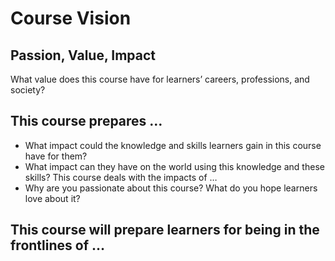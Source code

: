 # Course Vision

## Passion, Value, Impact

What value does this course have for learners’ careers, professions, and society?

## This course prepares … 
 - What impact could the knowledge and skills learners gain in this course have for them?
 - What impact can they have on the world using this knowledge and these skills? This course deals with the impacts of …
 - Why are you passionate about this course? What do you hope learners love about it?

## This course will prepare learners for being in the frontlines of …
